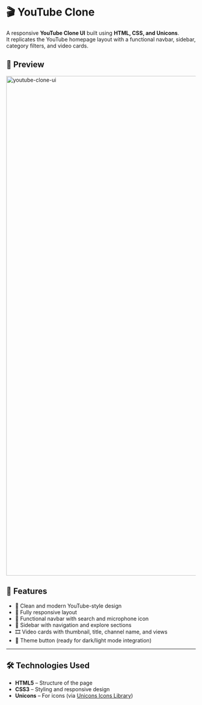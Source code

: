 # 🎬 YouTube Clone

A responsive **YouTube Clone UI** built using **HTML, CSS, and Unicons**.  
It replicates the YouTube homepage layout with a functional navbar, sidebar, category filters, and video cards.

## 📸 Preview

<img width="1920" height="1330" alt="youtube-clone-ui" src="https://github.com/user-attachments/assets/0f22c53b-eb7a-4c7e-a801-eefd6adf7255" />

## 🚀 Features

- 🎨 Clean and modern YouTube-style design  
- 📱 Fully responsive layout  
- 🧭 Functional navbar with search and microphone icon  
- 📂 Sidebar with navigation and explore sections  
- 🎞️ Video cards with thumbnail, title, channel name, and views  
- 🌙 Theme button (ready for dark/light mode integration)

---

## 🛠️ Technologies Used

- **HTML5** – Structure of the page  
- **CSS3** – Styling and responsive design  
- **Unicons** – For icons (via [Unicons Icons Library](https://iconscout.com/unicons))
